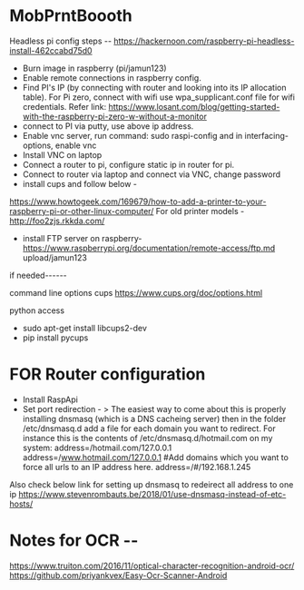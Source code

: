 # MobPrntBoooth

Headless pi config steps --
https://hackernoon.com/raspberry-pi-headless-install-462ccabd75d0

- Burn image in raspberry (pi/jamun123)
- Enable remote connections in raspberry config.
- Find PI's IP (by connecting with router and looking into its IP allocation table). For Pi zero, connect with wifi use wpa_supplicant.conf file for wifi credentials. Refer link: https://www.losant.com/blog/getting-started-with-the-raspberry-pi-zero-w-without-a-monitor
- connect to PI via putty, use above ip address.
- Enable vnc server, run command: sudo raspi-config and in interfacing-options, enable vnc
- Install VNC on laptop
- Connect a router to pi, configure static ip in router for pi.
- Connect to router via laptop and connect via VNC, change password
- install cups and follow below -

https://www.howtogeek.com/169679/how-to-add-a-printer-to-your-raspberry-pi-or-other-linux-computer/
For old printer models - http://foo2zjs.rkkda.com/

- install FTP server on raspberry-
https://www.raspberrypi.org/documentation/remote-access/ftp.md
upload/jamun123

if needed------

command line options cups
https://www.cups.org/doc/options.html

python access
- sudo apt-get install libcups2-dev
- pip install pycups

# FOR Router configuration
- Install RaspApi
- Set port redirection - > 
The easiest way to come about this is properly installing dnsmasq (which is a DNS cacheing server) then in the folder /etc/dnsmasq.d add a file for each domain you want to redirect.
For instance this is the contents of /etc/dnsmasq.d/hotmail.com on my system:
address=/hotmail.com/127.0.0.1
address=/www.hotmail.com/127.0.0.1
#Add domains which you want to force all urls to an IP address here.
address=/#/192.168.1.245

Also check below link for setting up dnsmasq to redeirect all address to one ip
https://www.stevenrombauts.be/2018/01/use-dnsmasq-instead-of-etc-hosts/
  
# Notes for OCR --
https://www.truiton.com/2016/11/optical-character-recognition-android-ocr/
https://github.com/priyankvex/Easy-Ocr-Scanner-Android
